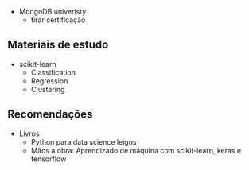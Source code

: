 - MongoDB univeristy
  - tirar certificação

## Materiais de estudo
- scikit-learn
  - Classification
  - Regression
  - Clustering


## Recomendações

- Livros
  - Python para data science leigos
  - Mãos a obra: Aprendizado de máquina com scikit-learn, keras e tensorflow
